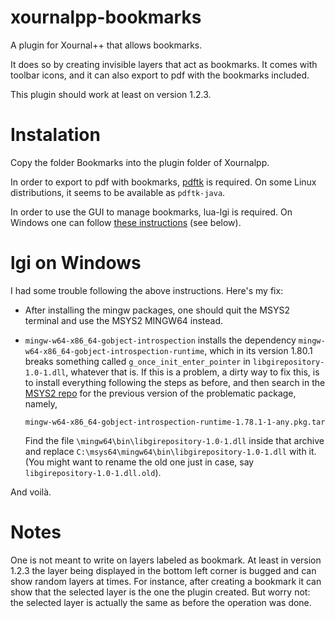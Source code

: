 # xournalpp-bookmarks
A plugin for Xournal++ that allows bookmarks.

It does so by creating invisible layers that act as bookmarks. It comes with toolbar icons, and it can also export to pdf with the bookmarks included.

This plugin should work at least on version 1.2.3.

# Instalation
Copy the folder Bookmarks into the plugin folder of Xournalpp.

In order to export to pdf with bookmarks, [pdftk](https://www.pdflabs.com/tools/pdftk-server/) is required. On some Linux distributions, it seems to be available as `pdftk-java`.

In order to use the GUI to manage bookmarks, lua-lgi is required. On Windows one can follow [these instructions](https://github.com/xournalpp/xournalpp/discussions/4522#discussioncomment-8789465) (see below).

# lgi on Windows
I had some trouble following the above instructions. Here's my fix:

- After installing the mingw packages, one should quit the MSYS2 terminal and use the MSYS2 MINGW64 instead.
- `mingw-w64-x86_64-gobject-introspection` installs the dependency `mingw-w64-x86_64-gobject-introspection-runtime`, which in its version 1.80.1 breaks something called `g_once_init_enter_pointer` in `libgirepository-1.0-1.dll`, whatever that is. If this is a problem, a dirty way to fix this, is to install everything following the steps as before, and then search in the [MSYS2 repo](https://repo.msys2.org/mingw/mingw64/) for the previous version of the problematic package, namely,

      mingw-w64-x86_64-gobject-introspection-runtime-1.78.1-1-any.pkg.tar

  Find the file `\mingw64\bin\libgirepository-1.0-1.dll` inside that archive and replace `C:\msys64\mingw64\bin\libgirepository-1.0-1.dll` with it. (You might want to rename the old one just in case, say `libgirepository-1.0-1.dll.old`).

And voilà.

# Notes
One is not meant to write on layers labeled as bookmark. At least in version 1.2.3 the layer being displayed in the bottom left corner is bugged and can show random layers at times. For instance, after creating a bookmark it can show that the selected layer is the one the plugin created. But worry not: the selected layer is actually the same as before the operation was done.
